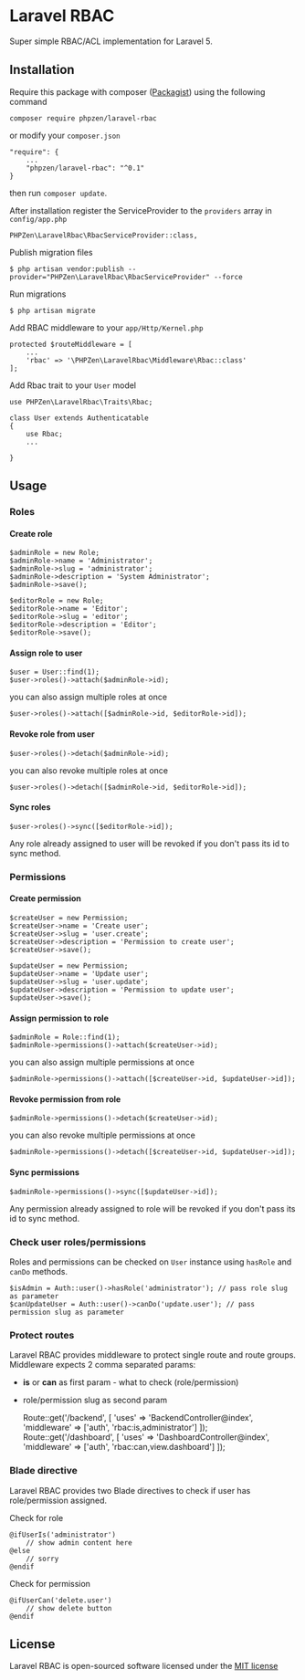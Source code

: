 # Laravel RBAC
Super simple RBAC/ACL implementation for Laravel 5.

## Installation
Require this package with composer ([Packagist](https://packagist.org/packages/phpzen/laravel-rbac)) using the following command

    composer require phpzen/laravel-rbac

or modify your `composer.json`

	"require": {
		...
		"phpzen/laravel-rbac": "^0.1"
	}

then run `composer update`.

After installation register the ServiceProvider to the `providers` array in `config/app.php`

	PHPZen\LaravelRbac\RbacServiceProvider::class,

Publish migration files

	$ php artisan vendor:publish --provider="PHPZen\LaravelRbac\RbacServiceProvider" --force

Run migrations

	$ php artisan migrate

Add RBAC middleware to your `app/Http/Kernel.php`

	protected $routeMiddleware = [
		...
		'rbac' => '\PHPZen\LaravelRbac\Middleware\Rbac::class'
	];

Add Rbac trait to your `User` model

	use PHPZen\LaravelRbac\Traits\Rbac;
	
	class User extends Authenticatable
	{
	    use Rbac;
	    ...
	    
    }

## Usage

### Roles

#### Create role

	$adminRole = new Role;
	$adminRole->name = 'Administrator';
	$adminRole->slug = 'administrator';
	$adminRole->description = 'System Administrator';
	$adminRole->save();
	
	$editorRole = new Role;
	$editorRole->name = 'Editor';
	$editorRole->slug = 'editor';
	$editorRole->description = 'Editor';
	$editorRole->save();

#### Assign role to user
	
	$user = User::find(1);
	$user->roles()->attach($adminRole->id);

you can also assign multiple roles at once

	$user->roles()->attach([$adminRole->id, $editorRole->id]);

#### Revoke role from user

	$user->roles()->detach($adminRole->id);

you can also revoke multiple roles at once

	$user->roles()->detach([$adminRole->id, $editorRole->id]);

#### Sync roles

	$user->roles()->sync([$editorRole->id]);

Any role already assigned to user will be revoked if you don't pass its id to sync method.

### Permissions

#### Create permission

	$createUser = new Permission;
	$createUser->name = 'Create user';
	$createUser->slug = 'user.create';
	$createUser->description = 'Permission to create user';
	$createUser->save();
	
	$updateUser = new Permission;
	$updateUser->name = 'Update user';
	$updateUser->slug = 'user.update';
	$updateUser->description = 'Permission to update user';
	$updateUser->save();

#### Assign permission to role
	
	$adminRole = Role::find(1);
	$adminRole->permissions()->attach($createUser->id);

you can also assign multiple permissions at once

	$adminRole->permissions()->attach([$createUser->id, $updateUser->id]);

#### Revoke permission from role

	$adminRole->permissions()->detach($createUser->id);

you can also revoke multiple permissions at once

	$adminRole->permissions()->detach([$createUser->id, $updateUser->id]);

#### Sync permissions

	$adminRole->permissions()->sync([$updateUser->id]);

Any permission already assigned to role will be revoked if you don't pass its id to sync method.

### Check user roles/permissions

Roles and permissions can be checked on `User` instance using `hasRole` and `canDo` methods.

	$isAdmin = Auth::user()->hasRole('administrator'); // pass role slug as parameter
	$canUpdateUser = Auth::user()->canDo('update.user'); // pass permission slug as parameter

### Protect routes

Laravel RBAC provides middleware to protect single route and route groups. Middleware expects 2 comma separated params: 
- **is** or **can** as first param - what to check (role/permission)
- role/permission slug as second param

	Route::get('/backend', [
		'uses' => 'BackendController@index',
		'middleware' => ['auth', 'rbac:is,administrator']
	]);
	Route::get('/dashboard', [
		'uses' => 'DashboardController@index',
		'middleware' => ['auth', 'rbac:can,view.dashboard']
	]);

### Blade directive

Laravel RBAC provides two Blade directives to check if user has role/permission assigned.

Check for role

	@ifUserIs('administrator')
		// show admin content here
	@else
		// sorry
	@endif

Check for permission

	@ifUserCan('delete.user')
		// show delete button
	@endif

## License

Laravel RBAC is open-sourced software licensed under the [MIT license](http://opensource.org/licenses/MIT)